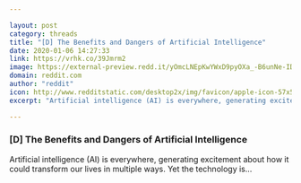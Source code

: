 ```yaml
---

layout: post
category: threads
title: "[D] The Benefits and Dangers of Artificial Intelligence"
date: 2020-01-06 14:27:33
link: https://vrhk.co/39Jmrm2
image: https://external-preview.redd.it/yOmcLNEpKwYWxD9pyOXa_-B6unNe-ID-a_41gpwgJDY.jpg?width=218&height=114.136125654&auto=webp&s=eaa155ea502d21bd1cf9c456adaa5ed214add4ce
domain: reddit.com
author: "reddit"
icon: http://www.redditstatic.com/desktop2x/img/favicon/apple-icon-57x57.png
excerpt: "Artificial intelligence (AI) is everywhere, generating excitement about how it could transform our lives in multiple ways. Yet the technology is..."

---
```


### [D] The Benefits and Dangers of Artificial Intelligence

Artificial intelligence (AI) is everywhere, generating excitement about how it could transform our lives in multiple ways. Yet the technology is...